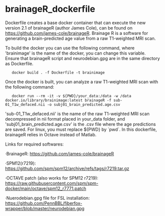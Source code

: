 # brainageR_dockerfile

Dockerfile creates a base docker container that can execute the new version 2.1 of brainageR (author James Cole), can be found on https://github.com/james-cole/brainageR. Brainage R is a software for generating a brain-predicted age value from a raw T1-weighted MRI scan.

To build the docker you can use the following command, where 'brainimage' is the name of the docker, you can change this variable. Ensure that brainageR script and neurodebian.gpg are in the same directory as Dockerfile.

       docker build . -f Dockerfile -t brainimage

Once the docker is built, you can analyze a raw T1-weighted MRI scan with the following command:

       docker run --rm -it -v ${PWD}/your_data:/data -w /data docker.io/library/brainimage:latest brainageR -f sub-01_T1w_defaced.nii -o subj01_brain_predicted.age.csv

'sub-01_T1w_defaced.nii' is the name of the raw T1-weighted MRI scan decompressed in nii format placed in your_data folder, and 'subj01_brain_predicted.age.csv' is the .csv file where the age predictions are saved. 
For linux, you must replace ${PWD} by ´pwd´. In this dockerfile, brainageR relies in Octave instead of Matlab.

Links for required softwares:

·BrainageR: https://github.com/james-cole/brainageR

·SPM12(r7219): https://github.com/spm/spm12/archive/refs/tags/r7219.tar.gz

·OCTAVE patch (also works for SPM12 r7219): https://raw.githubusercontent.com/spm/spm-docker/main/octave/spm12_r7771.patch

·Nuerodebian.gpg file for FSL installation: https://github.com/PennBBL/fiberfox-wrapper/blob/master/neurodebian.gpg

